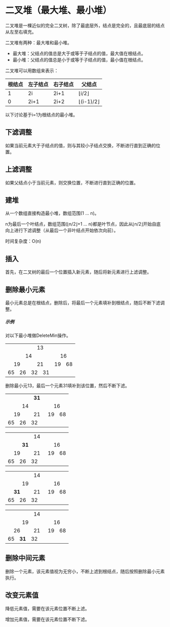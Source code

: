 # 二叉堆（最大堆、最小堆）

二叉堆是一棵近似的完全二叉树，除了最底层外，结点是完全的，且最底层的结点从左至右填充。

二叉堆有两种：最大堆和最小堆。
- 最大堆：父结点的值总是大于或等于子结点的值，最大值在根结点。
- 最小堆：父结点的值总是小于或等于子结点的值，最小值在根结点。

二叉堆可以用数组来表示：

| 根结点 | 左子结点| 右子结点 | 父结点 |
|---|---|---|---|
| 1 | 2i | 2i+1 | ⌊i/2⌋ |
| 0 | 2i+1 | 2i+2 | ⌊(i-1)/2⌋|

以下讨论基于i=1为根结点的最小堆。

## 下滤调整

如果当前元素大于子结点的值，则与其较小子结点交换，不断进行直到正确的位置。

## 上滤调整

如果父结点小于当前元素，则交换位置，不断进行直到正确的位置。

## 建堆

从一个数组直接构造最小堆，数组范围(1 ... n)。

n为最后一个叶结点，数组范围(⌊n/2⌋+1 ... n)都是叶节点，因此从⌊n/2⌋开始自底向上进行下滤调整（从最后一个非叶结点开始依次向前）。

时间复杂度：O(n)

## 插入

首先，在二叉树的最后一个位置插入新元素，随后将新元素进行上滤调整。

## 删除最小元素

最小元素总是在根结点，删除后，将最后一个元素填补到根结点，随后不断下滤调整。

##### 示例
对以下最小堆做DeleteMin操作。
<table style="text-align:center">
	<tr><td colspan="8">13</td></tr>
	<tr><td colspan="4">14</td><td colspan="4">16</td></tr>
	<tr><td colspan="2">19</td><td colspan="2">21</td><td colspan="2">19</td><td colspan="2">68</td></tr>
	<tr><td>65</td><td>26</td><td>32</td><td>31</td><td></td><td></td><td></td><td></td></tr>
</table>
<p>删除最小元13，最后一个元素31填补到该位置，然后不断下滤。</p>
<table style="text-align:center">
	<tr><td colspan="8"><strong>31</strong></td></tr>
	<tr><td colspan="4">14</td><td colspan="4">16</td></tr>
	<tr><td colspan="2">19</td><td colspan="2">21</td><td colspan="2">19</td><td colspan="2">68</td></tr>
	<tr><td>65</td><td>26</td><td>32</td><td></td><td></td><td></td><td></td><td></td></tr>
</table>
<table style="text-align:center">
	<tr><td colspan="8">14</span></td></tr>
	<tr><td colspan="4"><strong>31</strong></td><td colspan="4">16</td></tr>
	<tr><td colspan="2">19</td><td colspan="2">21</td><td colspan="2">19</td><td colspan="2">68</td></tr>
	<tr><td>65</td><td>26</td><td>32</td><td></td><td></td><td></td><td></td><td></td></tr>
</table>
<table style="text-align:center">
	<tr><td colspan="8">14</span></td></tr>
	<tr><td colspan="4">19</td><td colspan="4">16</td></tr>
	<tr><td colspan="2"><strong>31</strong></td><td colspan="2">21</td><td colspan="2">19</td><td colspan="2">68</td></tr>
	<tr><td>65</td><td>26</td><td>32</td><td></td><td></td><td></td><td></td><td></td></tr>
</table>
<table style="text-align:center">
	<tr><td colspan="8">14</span></td></tr>
	<tr><td colspan="4">19</td><td colspan="4">16</td></tr>
	<tr><td colspan="2">26</td><td colspan="2">21</td><td colspan="2">19</td><td colspan="2">68</td></tr>
	<tr><td>65</td><td><strong>31</strong></td><td>32</td><td></td><td></td><td></td><td></td><td></td></tr>
</table>

## 删除中间元素

删除一个元素，该元素值视为无穷小，不断上滤到根结点，随后按照删除最小元素执行。

## 改变元素值

降低元素值，需要在该元素位置不断上滤。

增加元素值，需要在该元素位置不断下滤。